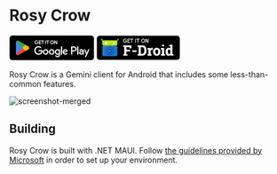 # Rosy Crow

[![Get it on Google Play](Assets/google-play.png)](https://play.google.com/store/apps/details?id=app.rosy_crow)
[![Get it on F-Droid](Assets/f-droid.png)](https://rosy-crow.app/fdroid/repo/)


Rosy Crow is a Gemini client for Android that includes some less-than-common features.

![screenshot-merged](https://github.com/aschuhardt/rosy-crow/assets/13511943/662ff925-0f6a-4dda-b8ec-741bc75af96c)

## Building

Rosy Crow is built with .NET MAUI.  Follow [the guidelines provided by Microsoft](https://learn.microsoft.com/en-us/dotnet/maui/get-started/installation?tabs=vswin) in order to set up your environment.
